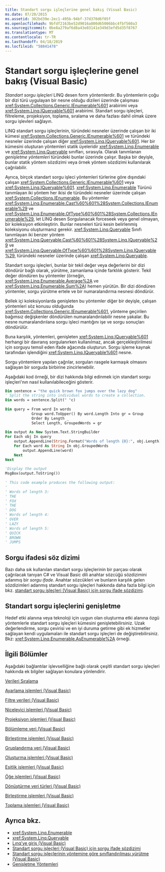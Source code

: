 ```yaml
---
title: Standart sorgu işleçlerine genel bakış (Visual Basic)
ms.date: 07/20/2015
ms.assetid: 302bd39e-2ec1-495b-94bf-37d370d6f05f
ms.openlocfilehash: 9bfdf2163be52d9016a800d65006bbc4fbf560a3
ms.sourcegitcommit: 0be8a279af6d8a43e03141e349d3efd5d35f8767
ms.translationtype: MT
ms.contentlocale: tr-TR
ms.lasthandoff: 04/18/2019
ms.locfileid: "58841478"
---
```

# <a name="standard-query-operators-overview-visual-basic"></a>Standart sorgu işleçlerine genel bakış (Visual Basic)
*Standart sorgu işleçleri* LINQ desen form yöntemlerdir. Bu yöntemlerin çoğu bir dizi türü uygulayan bir nesne olduğu dizileri üzerinde çalışması <xref:System.Collections.Generic.IEnumerable%601> arabirimi veya <xref:System.Linq.IQueryable%601> arabirimi. Standart sorgu işleçleri, filtreleme, projeksiyon, toplama, sıralama ve daha fazlası dahil olmak üzere sorgu işlevleri sağlayın.  
  
 LINQ standart sorgu işleçlerinin, türündeki nesneler üzerinde çalışan bir iki kümesi <xref:System.Collections.Generic.IEnumerable%601> ve türündeki nesneler üzerinde çalışan diğer <xref:System.Linq.IQueryable%601>. Her bir kümesini oluşturan yöntemleri statik üyeleridir <xref:System.Linq.Enumerable> ve <xref:System.Linq.Queryable> sınıfları, sırasıyla. Olarak tanımlanan *genişletme yöntemleri* türündeki bunlar üzerinde çalışır. Başka bir deyişle, bunlar statik yöntem sözdizimi veya örnek yöntem sözdizimi kullanılarak çağrılabilir.  
  
 Ayrıca, birçok standart sorgu işleci yöntemleri türlerine göre dışındaki çalışan <xref:System.Collections.Generic.IEnumerable%601> veya <xref:System.Linq.IQueryable%601>. <xref:System.Linq.Enumerable> Türünü tanımlayan iki yöntem her ikisi de türündeki nesneler üzerinde çalışan <xref:System.Collections.IEnumerable>. Bu yöntemler <xref:System.Linq.Enumerable.Cast%60%601%28System.Collections.IEnumerable%29> ve <xref:System.Linq.Enumerable.OfType%60%601%28System.Collections.IEnumerable%29>, let LINQ desen Sorgulanacak forceseek veya genel olmayan, bir koleksiyon etkinleştirin. Bunlar nesneleri türü kesin belirlenmiş koleksiyonu oluşturmanız gerekir. <xref:System.Linq.Queryable> Sınıfı tanımlayan iki benzer yöntem <xref:System.Linq.Queryable.Cast%60%601%28System.Linq.IQueryable%29> ve <xref:System.Linq.Queryable.OfType%60%601%28System.Linq.IQueryable%29>, türündeki nesneler üzerinde çalışan <xref:System.Linq.Queryable>.  
  
 Standart sorgu işleçleri, bunlar bir tekil değer veya değerlerini bir dizi döndürür bağlı olarak, yürütme, zamanlama içinde farklılık gösterir. Tekil değer döndüren bu yöntemler (örneğin, <xref:System.Linq.Enumerable.Average%2A> ve <xref:System.Linq.Enumerable.Sum%2A>) hemen yürütün. Bir dizi döndüren yöntemler, sorgu yürütme ertele ve bir numaralandırma nesnesi döndürür.  
  
 Bellek içi koleksiyonlarda genişleten bu yöntemler diğer bir deyişle, çalışan yöntemleri söz konusu olduğunda <xref:System.Collections.Generic.IEnumerable%601>, yönteme geçirilen bağımsız değişkenler döndürülen numaralandırılabilir nesne yakalar. Bu nesne numaralandırılana sorgu işleci mantığını işe ve sorgu sonuçları döndürülür.  
  
 Buna karşılık, yöntemleri, genişleten <xref:System.Linq.IQueryable%601> herhangi bir davranış sorgulanırken kullanılmaz, ancak gerçekleştirilmesi için sorguyu temsil eden ifade ağacında oluşturun. Sorgu işleme kaynak tarafından işlendiğini <xref:System.Linq.IQueryable%601> nesne.  
  
 Sorgu yöntemlere yapılan çağrılar, sorguları rasgele karmaşık olmasını sağlayan bir sorguda birbirine zincirlenebilir.  
  
 Aşağıdaki kod örneği, bir dizi hakkında bilgi edinmek için standart sorgu işleçleri'nın nasıl kullanılabileceğini gösterir.  
  
```vb  
Dim sentence = "the quick brown fox jumps over the lazy dog"  
' Split the string into individual words to create a collection.  
Dim words = sentence.Split(" "c)  
  
Dim query = From word In words   
            Group word.ToUpper() By word.Length Into gr = Group   
            Order By Length _  
            Select Length, GroupedWords = gr  
  
Dim output As New System.Text.StringBuilder  
For Each obj In query  
    output.AppendLine(String.Format("Words of length {0}:", obj.Length))  
    For Each word As String In obj.GroupedWords  
        output.AppendLine(word)  
    Next  
Next  
  
'Display the output  
MsgBox(output.ToString())  
  
' This code example produces the following output:  
'  
' Words of length 3:  
' THE  
' FOX  
' THE  
' DOG  
' Words of length 4:  
' OVER  
' LAZY  
' Words of length 5:  
' QUICK  
' BROWN  
' JUMPS   
```  
  
## <a name="query-expression-syntax"></a>Sorgu ifadesi söz dizimi  
 Bazı daha sık kullanılan standart sorgu işleçlerinin bir parçası olarak çağrılacak tanıyan C# ve Visual Basic dili anahtar sözcüğü sözdizimini adanmış bir *sorgu* *ifade*. Anahtar sözcükleri ve bunların karşılık gelen sözdizimleri adanmış standart sorgu işleçleri hakkında daha fazla bilgi için bkz. [standart sorgu işleçleri (Visual Basic) için sorgu ifade sözdizimi](../../../../visual-basic/programming-guide/concepts/linq/query-expression-syntax-for-standard-query-operators.md).  
  
## <a name="extending-the-standard-query-operators"></a>Standart sorgu işleçlerini genişletme  
 Hedef etki alanına veya teknoloji için uygun olan oluşturma etki alanına özgü yöntemlerle standart sorgu işleçleri kümesini genişletebilirsiniz. Uzak değerlendirme, sorgu çevirisi ve en iyi duruma getirme gibi ek hizmetler sağlayan kendi uygulamaları ile standart sorgu işleçleri de değiştirebilirsiniz. Bkz: <xref:System.Linq.Enumerable.AsEnumerable%2A> örneği.  
  
## <a name="related-sections"></a>İlgili Bölümler  
 Aşağıdaki bağlantılar işlevselliğine bağlı olarak çeşitli standart sorgu işleçleri hakkında ek bilgiler sağlayan konulara yönlendirir.  
  
 [Verileri Sıralama](../../../../visual-basic/programming-guide/concepts/linq/sorting-data.md)  
  
 [Ayarlama işlemleri (Visual Basic)](../../../../visual-basic/programming-guide/concepts/linq/set-operations.md)  
  
 [Filtre verileri (Visual Basic)](../../../../visual-basic/programming-guide/concepts/linq/filtering-data.md)  
  
 [Niceleyici işlemleri (Visual Basic)](../../../../visual-basic/programming-guide/concepts/linq/quantifier-operations.md)  
  
 [Projeksiyon işlemleri (Visual Basic)](../../../../visual-basic/programming-guide/concepts/linq/projection-operations.md)  
  
 [Bölümleme veri (Visual Basic)](../../../../visual-basic/programming-guide/concepts/linq/partitioning-data.md)  
  
 [Birleştirme işlemleri (Visual Basic)](../../../../visual-basic/programming-guide/concepts/linq/join-operations.md)  
  
 [Gruplandırma veri (Visual Basic)](../../../../visual-basic/programming-guide/concepts/linq/grouping-data.md)  
  
 [Oluşturma işlemleri (Visual Basic)](../../../../visual-basic/programming-guide/concepts/linq/generation-operations.md)  
  
 [Eşitlik işlemleri (Visual Basic)](../../../../visual-basic/programming-guide/concepts/linq/equality-operations.md)  
  
 [Öğe işlemleri (Visual Basic)](../../../../visual-basic/programming-guide/concepts/linq/element-operations.md)  
  
 [Dönüştürme veri türleri (Visual Basic)](../../../../visual-basic/programming-guide/concepts/linq/converting-data-types.md)  
  
 [Birleştirme işlemleri (Visual Basic)](../../../../visual-basic/programming-guide/concepts/linq/concatenation-operations.md)  
  
 [Toplama işlemleri (Visual Basic)](../../../../visual-basic/programming-guide/concepts/linq/aggregation-operations.md)  
  
## <a name="see-also"></a>Ayrıca bkz.

- <xref:System.Linq.Enumerable>
- <xref:System.Linq.Queryable>
- [Lınq'ye giriş (Visual Basic)](../../../../visual-basic/programming-guide/concepts/linq/introduction-to-linq.md)
- [Standart sorgu işleçleri (Visual Basic) için sorgu ifade sözdizimi](../../../../visual-basic/programming-guide/concepts/linq/query-expression-syntax-for-standard-query-operators.md)
- [Standart sorgu işleçlerinin yöntemine göre sınıflandırılması yürütme (Visual Basic)](../../../../visual-basic/programming-guide/concepts/linq/classification-of-standard-query-operators-by-manner-of-execution.md)
- [Genişletme Yöntemleri](../../../../visual-basic/programming-guide/language-features/procedures/extension-methods.md)
